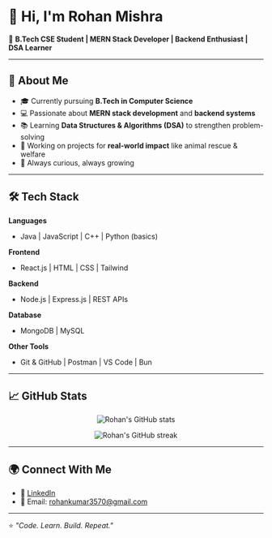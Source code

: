 # 👋 Hi, I'm Rohan Mishra  

🚀 **B.Tech CSE Student | MERN Stack Developer | Backend Enthusiast | DSA Learner**  

---

## 🌟 About Me  
- 🎓 Currently pursuing **B.Tech in Computer Science**  
- 💻 Passionate about **MERN stack development** and **backend systems**  
- 📚 Learning **Data Structures & Algorithms (DSA)** to strengthen problem-solving  
- 🐾 Working on projects for **real-world impact** like animal rescue & welfare  
- 🌱 Always curious, always growing  

---

## 🛠️ Tech Stack  

**Languages**  
- Java | JavaScript | C++ | Python (basics)  

**Frontend**  
- React.js | HTML | CSS | Tailwind  

**Backend**  
- Node.js | Express.js | REST APIs  

**Database**  
- MongoDB | MySQL  

**Other Tools**  
- Git & GitHub | Postman | VS Code | Bun  

---

## 📈 GitHub Stats  

<p align="center">
  <img src="https://github-readme-stats.vercel.app/api?username=Rohan357015&show_icons=true&theme=tokyonight" alt="Rohan's GitHub stats" />
</p>  

<p align="center">
  <img src="https://github-readme-streak-stats.herokuapp.com/?user=Rohan357015a&theme=tokyonight" alt="Rohan's GitHub streak" />
</p>  

---

## 🌍 Connect With Me  

- 💼 [LinkedIn](https://www.linkedin.com/in/rohan-mishra-81b39b311/)  
- 📧 Email: rohankumar3570@gmail.com 

---

⭐️ *"Code. Learn. Build. Repeat."*  
